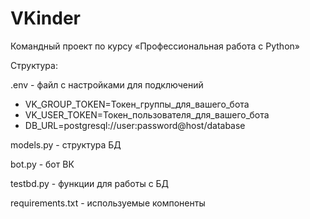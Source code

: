 # VKinder
Командный проект по курсу «Профессиональная работа с Python»

Структура:

.env - файл с настройками для подключений

* VK_GROUP_TOKEN=Токен_группы_для_вашего_бота
* VK_USER_TOKEN=Токен_пользователя_для_вашего_бота
* DB_URL=postgresql://user:password@host/database

models.py - структура БД

bot.py - бот ВК 

testbd.py - функции для работы с БД

requirements.txt - используемые компоненты